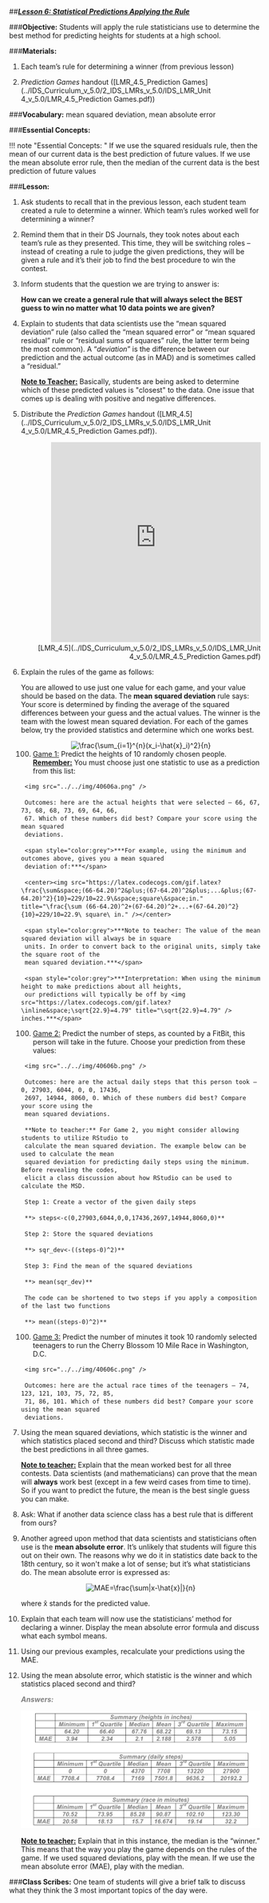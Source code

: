 ##***<u>Lesson 6: Statistical Predictions Applying the Rule</u>***

###**Objective:**
Students will apply the rule statisticians use to determine the best method for predicting heights for
students at a high school.

###**Materials:**
1. Each team’s rule for determining a winner (from previous lesson)

2. *Prediction Games* handout ([LMR_4.5_Prediction Games](../IDS_Curriculum_v_5.0/2_IDS_LMRs_v_5.0/IDS_LMR_Unit 4_v_5.0/LMR_4.5_Prediction Games.pdf))

###**Vocabulary:**
mean squared deviation, mean absolute error

###**Essential Concepts:**

!!! note "Essential Concepts: " 
    If we use the squared residuals rule, then the mean of our current data is the best
    prediction of future values. If we use the mean absolute error rule, then the median of the current data is the
    best prediction of future values

###**Lesson:**
1. Ask students to recall that in the previous lesson, each student team created a rule to determine
a winner. Which team’s rules worked well for determining a winner?

2. Remind them that in their DS Journals, they took notes about each team’s rule as they presented.
This time, they will be switching roles – instead of creating a rule to judge the given predictions,
they will be given a rule and it’s their job to find the best procedure to win the contest.

3. Inform students that the question we are trying to answer is:

    **How can we create a general rule that will always select the BEST guess to win no matter
    what 10 data points we are given?**

4. Explain to students that data scientists use the “mean squared deviation” rule (also called the
“mean squared error” or “mean squared residual” rule or “residual sums of squares” rule, the
latter term being the most common). A “*deviation*” is the difference between our prediction and
the actual outcome (as in MAD) and is sometimes called a “residual.”

    **<u>Note to Teacher:</u>** Basically, students are being asked to determine which of these predicted
    values is "closest" to the data. One issue that comes up is dealing with positive and negative
    differences.

5. Distribute the *Prediction Games* handout ([LMR_4.5](../IDS_Curriculum_v_5.0/2_IDS_LMRs_v_5.0/IDS_LMR_Unit 4_v_5.0/LMR_4.5_Prediction Games.pdf)).
<div align="right"><iframe src="https://docs.google.com/viewerng/viewer?url=https://curriculum.idsucla.org/IDS_Curriculum_v_5.0/2_IDS_LMRs_v_5.0/IDS_LMR_Unit 4_v_5.0/LMR_4.5_Prediction Games.pdf&embedded=true" style=" width:420px;height:400px;" frameborder="0"></iframe><br>[LMR_4.5](../IDS_Curriculum_v_5.0/2_IDS_LMRs_v_5.0/IDS_LMR_Unit 4_v_5.0/LMR_4.5_Prediction Games.pdf)</div>

6. Explain the rules of the game as follows:

    You are allowed to use just one value for each game, and your value should be based on the
    data. The **mean squared deviation** rule says: Your score is determined by finding the average of
    the squared differences between your guess and the actual values. The winner is the team with
    the lowest mean squared deviation. For each of the games below, try the provided statistics and
    determine which one works best.

    <center><img src="https://latex.codecogs.com/gif.latex?\frac{\sum_{i=1}^{n}(x_i-\hat{x}_i)^2}{n}" title="\frac{\sum_{i=1}^{n}(x_i-\hat{x}_i)^2}{n}" /></center>

    100. <u>Game 1:</u> Predict the heights of 10 randomly chosen people. **<u>Remember:</u>** You must choose
    just one statistic to use as a prediction from this list:

        <img src="../../img/40606a.png" />

        Outcomes: here are the actual heights that were selected – 66, 67, 73, 68, 68, 73, 69, 64, 66,
        67. Which of these numbers did best? Compare your score using the mean squared
        deviations.

        <span style="color:grey">***For example, using the minimum and outcomes above, gives you a mean squared
        deviation of:***</span>

        <center><img src="https://latex.codecogs.com/gif.latex?\frac{\sum&space;(66-64.20)^2&plus;(67-64.20)^2&plus;...&plus;(67-64.20)^2}{10}=229/10=22.9\&space;square\&space;in." title="\frac{\sum (66-64.20)^2+(67-64.20)^2+...+(67-64.20)^2}{10}=229/10=22.9\ square\ in." /></center>

        <span style="color:grey">***Note to teacher: The value of the mean squared deviation will always be in square
        units. In order to convert back to the original units, simply take the square root of the
        mean squared deviation.***</span>

        <span style="color:grey">***Interpretation: When using the minimum height to make predictions about all heights,
        our predictions will typically be off by <img src="https://latex.codecogs.com/gif.latex?\inline&space;\sqrt{22.9}=4.79" title="\sqrt{22.9}=4.79" /> inches.***</span>    

    100. <u>Game 2:</u> Predict the number of steps, as counted by a FitBit, this person will take in the future.
    Choose your prediction from these values:

        <img src="../../img/40606b.png" />

        Outcomes: here are the actual daily steps that this person took – 0, 27903, 6044, 0, 0, 17436,
        2697, 14944, 8060, 0. Which of these numbers did best? Compare your score using the
        mean squared deviations.

        **Note to teacher:** For Game 2, you might consider allowing students to utilize RStudio to
        calculate the mean squared deviation. The example below can be used to calculate the mean
        squared deviation for predicting daily steps using the minimum. Before revealing the codes,
        elicit a class discussion about how RStudio can be used to calculate the MSD.

        Step 1: Create a vector of the given daily steps

        **> steps<-c(0,27903,6044,0,0,17436,2697,14944,8060,0)**

        Step 2: Store the squared deviations

        **> sqr_dev<-((steps-0)^2)**

        Step 3: Find the mean of the squared deviations

        **> mean(sqr_dev)**

        The code can be shortened to two steps if you apply a composition of the last two functions

        **> mean((steps-0)^2)**

    100. <u>Game 3:</u> Predict the number of minutes it took 10 randomly selected teenagers to run the
    Cherry Blossom 10 Mile Race in Washington, D.C.

        <img src="../../img/40606c.png" />
        
        Outcomes: here are the actual race times of the teenagers – 74, 123, 121, 103, 75, 72, 85,
        71, 86, 101. Which of these numbers did best? Compare your score using the mean squared
        deviations.

7. Using the mean squared deviations, which statistic is the winner and which statistics placed
second and third? Discuss which statistic made the best predictions in all three games.

    **<u>Note to teacher:</u>** Explain that the mean worked best for all three contests. Data scientists (and
    mathematicians) can prove that the mean will **always** work best (except in a few weird cases
    from time to time). So if you want to predict the future, the mean is the best single guess you can
    make.

8. Ask: What if another data science class has a best rule that is different from ours?

9. Another agreed upon method that data scientists and statisticians often use is the **mean
absolute error**. It’s unlikely that students will figure this out on their own. The reasons why we do
it in statistics date back to the 18th century, so it won't make a lot of sense; but it’s what
statisticians do. The mean absolute error is expressed as:

    <center><img src="https://latex.codecogs.com/gif.latex?MAE=\frac{\sum|x-\hat{x}|}{n}" title="MAE=\frac{\sum|x-\hat{x}|}{n}" /></center>

    where x̂ stands for the predicted value.

10. Explain that each team will now use the statisticians’ method for declaring a winner. Display the
mean absolute error formula and discuss what each symbol means.

11. Using our previous examples, recalculate your predictions using the MAE.

12. Using the mean absolute error, which statistic is the winner and which statistics placed second
and third?

    <span style="color:grey">***Answers:***</span>

    <img src="../../img/40612.png" />

    **<u>Note to teacher:</u>** Explain that in this instance, the median is the “winner.” This means that the
    way you play the game depends on the rules of the game. If we used squared deviations, play
    with the mean. If we use the mean absolute error (MAE), play with the median.

###**Class Scribes:**
One team of students will give a brief talk to discuss what they think the 3 most important topics of the
day were.